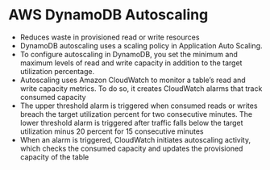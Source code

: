 
# AWS DynamoDB Autoscaling
- Reduces waste in provisioned read or write resources
- DynamoDB autoscaling uses a scaling policy in Application Auto Scaling.
- To configure autoscaling in DynamoDB, you set the minimum and maximum levels of read and write capacity in addition 
  to the target utilization percentage.
- Autoscaling uses Amazon CloudWatch to monitor a table’s read and write capacity metrics. To do so, it creates 
  CloudWatch alarms that track consumed capacity
- The upper threshold alarm is triggered when consumed reads or writes breach the target utilization percent for two 
  consecutive minutes. The lower threshold alarm is triggered after traffic falls below the target utilization minus 20 
  percent for 15 consecutive minutes
- When an alarm is triggered, CloudWatch initiates autoscaling activity, which checks the consumed capacity and updates 
  the provisioned capacity of the table